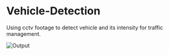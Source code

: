 # Vehicle-Detection
Using cctv footage to detect vehicle and its intensity for traffic management.

![Output](https://github.com/Sampanna-Sharma/Vehicle-Detection/blob/master/Detection_gif.gif)
